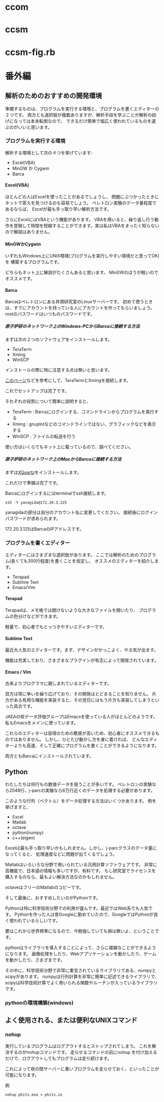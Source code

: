 # ccom
# ccsm
# ccsm-fig.rb

# 番外編
## 解析のためのおすすめの開発環境
準備するものは、プログラムを実行する環境と、プログラムを書くエディターの２つです。
両方とも選択肢が複数ありますが、解析手段を学ぶことが解析の妨げになっては本末転倒なので、
できるだけ簡単で幅広く使われているものを選ぶのがいいと思います。

### プログラムを実行する環境
解析する環境として次の４つを挙げています:

- Excel(VBA)
- MinGW か Cygwin
- Barca

#### Excel(VBA)
ほとんどの人はExcelを使ったことがあるでしょうし、
問題にぶつかったときにネットで答えを見つけるのも容易でしょう。
ペレトロン実験のデータ量程度であるならば、
Excelが最も手っ取り早い解析方法です。

さらにExcelにはVBAという機能があります。
VBAを用いると、繰り返し行う動作を登録して時間を短縮することができます。実は私はVBAをまったく知らないので解説はありません。

#### MinGWかCygwin
いずれもWindows上にUNIX環境(プログラムを実行しやすい環境だと思ってOK)を
構築するプログラムです。

どちらもネット上に解説がたくさんあると思います。
MinGWのほうが軽いのでオススメです。

#### Barca
Barcaはペレトロンにある井頭研究室のLinuxサーバーです。
初めて使うときは、すでにアカウントを持っている人にアカウントを作ってもらいましょう。
rootのパスワードはいつものパスワードです。

##### 原子炉研のネットワーク上のWindows-PCからBarcaに接続する方法
まずは次の２つのソフトウェアをインストールします。
- TeraTerm
- Xming
- WinSCP

インストールの際に特に注意する点は無いと思います。

[このページ](http://win.just4fun.biz/%E9%96%8B%E7%99%BA%E3%83%84%E3%83%BC%E3%83%AB/Xming%E3%82%92TeraTerm%E3%81%A7%E4%BD%BF%E7%94%A8%E3%81%99%E3%82%8B.html)などを参考にして、TeraTermとXmingを接続します。

これでセットアップは完了です。

それぞれの役割について簡単に説明すると、
- TeraTerm : Barcaにログインする、コマンドラインからプログラムを実行する
- Xming : gnuplotなどのコマンドラインではない、グラフィックなどを表示する
- WinSCP : ファイルの転送を行う

使い方はいくらでもネット上に載っているので、調べてください。

##### 原子炉研のネットワーク上のMacからBarcaに接続する方法
まずは[XQuartz](http://xquartz.macosforge.org/landing/)をインストールします。

これだけで準備は完了です。

Barcaにログインするにはterminalでssh接続します。
```
ssh -Y yanagida@172.20.3.125
```
yanagidaの部分は自分のアカウント名に変更してください。
接続後にログインパスワードが求められます。

172.20.3.125はBarcaのIPアドレスです。

### プログラムを書くエディター
エディターにはさまざまな選択肢があります。
ここでは解析のためのプログラム(長くても300行程度)を書くことを仮定し、
オススメのエディターを紹介します。

- Terapad
- Sublime Text
- Emacs/Vim

#### Terapad
Terapadは、メモ帳では開けないような大きなファイルを開いたり、
プログラムの色分けなどができます。

軽量で、初心者でもとっつきやすいエディターです。

#### Sublime Text
最近大人気のエディターです。まず、デザインがかっこよく、やる気が出ます。

機能は充実しており、さまざまなプラグインが有志によって開発されています。

#### Emacs / Vim
古来よりプログラマに親しまれているエディターです。

双方は常に争いを繰り広げており、その開発はとどまることを知りません。
片方がある有用な機能を実装すると、その翌日にはもう片方も実装してしまうといった具合です。

JAEAの核データ評価グループはEmacsを使っている人がほとんどのようです。
私もEmacsをメインに使っています。

これらのエディターは習得のための敷居が高いため、初心者にオススメできるものではありません。
しかし、ひとたび動かし方を身に着ければ、
どんなエディターよりも高速、そして正確にプログラムを書くことができるようになります。

両方ともBarcaにインストールされています。

## Python
わたしたちは何行もの数値データを扱うことが多いです。
ペレトロンの実験なら2048行、j-parcの実験なら6万行近くのデータを処理する必要があります。

このような行列（ベクトル）をデータ処理する方法はいくつかあります。
例を挙げますと、

- Excel
- Matlab
- octave
- python(numpy)
- c++(eigen)

Excelは最も手っ取り早いかもしれません。しかし、j-parcクラスのデータ量になってくると、
処理速度などに問題が出てくるでしょう。

Matlabはいろいろな分野で用いられている汎用計算ソフトウェアです。
非常に高機能で、日本語の情報も多いですが、有料です。
もし研究室でライセンスを購入するのなら、最もよい解決方法なのかもしれません。

octaveはフリーのMatlabのコピーです。

そして最後に、おすすめしたいのがPythonです。

Pythonは特に科学技術分野での利用が盛んです。最近ではWeb系でも人気です。
Pythonを作った人は昔Googleに勤めていたので、GoogleではPythonが良く使われているらしいです。

要はこれから世界標準になるので、今勉強していても損は無いよ、ということです。

pythonはライブラリを導入することによって、さらに複雑なことができるようになります。
画像処理をしたり、Webアプリケーションを動かしたり、ゲームを動かしたり、さまざまです。

その中に、科学技術分野で非常に重宝されているライブラリである、numpyとscipyがあります。
numpyは行列計算を非常に簡単に記述できるライブラリで、scipyは科学技術計算でよく用いられる関数やルーチンが入っているライブラリです。

### pythonの環境構築(windows)

## よく使用される、または便利なUNIXコマンド
### nohup
実行しているプログラムはログアウトするとストップされてしまう。
これを解決するのがnohupコマンドです。
走らせるコマンドの前にnohup を付け加えるだけで、ログアウトしてもプログラムは走り続けます。

これによって夜の間サーバーに重いプログラムを走らせておく、といったことが可能になります。

例
```
nohup phits.exe < phits.in
```
